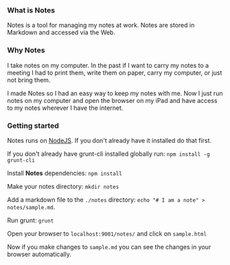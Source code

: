 ### What is Notes
Notes is a tool for managing my notes at work. Notes are stored in Markdown and accessed via the Web.

### Why Notes
I take notes on my computer. In the past if I want to carry my notes to a meeting I had to print them, write them on paper, carry my computer, or just not bring them.

I made Notes so I had an easy way to keep my notes with me. Now I just run notes on my computer and open the browser on my iPad and have access to my notes wherever I have the internet.

### Getting started

Notes runs on [NodeJS](http://nodejs.org/download/). If you don't already have it installed do that first.

If you don't already have grunt-cli installed globally run:
```npm install -g grunt-cli```

Install **Notes** dependencies:
```npm install```

Make your notes directory:
```mkdir notes```

Add a markdown file to the ```./notes``` directory:
```echo "# I am a note" > notes/sample.md```.

Run grunt:
```grunt```

Open your browser to ```localhost:9001/notes/``` and click on ```sample.html```

Now if you make changes to ```sample.md``` you can see the changes in your browser automatically.